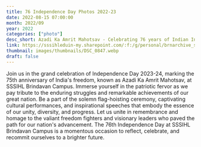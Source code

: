 ```yaml
---
title: 76 Independence Day Photos 2022-23
date: 2022-08-15 07:00:00
month: 2022/09
year: 2022
categories: ["photo"]
desc_short: Azadi Ka Amrit Mahotsav - Celebrating 76 years of Indian Independence at SSSIHL Brindavan Campus
link: https://sssihleduin-my.sharepoint.com/:f:/g/personal/brnarchive_sssihl_edu_in/EnX4rEiKHaRKtz8ekm6RvTgB1JV7IwU_wFRlsj6K1uwy7g?e=sscYMd
thumbnail: images/thumbnails/DSC_0847.webp
draft: false
---
```


Join us in the grand celebration of Independence Day 2023-24, marking the 75th anniversary of India's freedom, known as Azadi Ka Amrit Mahotsav, at SSSIHL Brindavan Campus. Immerse yourself in the patriotic fervor as we pay tribute to the enduring struggles and remarkable achievements of our great nation. Be a part of the solemn flag-hoisting ceremony, captivating cultural performances, and inspirational speeches that embody the essence of our unity, diversity, and progress. Let us unite in remembrance and homage to the valiant freedom fighters and visionary leaders who paved the path for our nation's advancement. The 76th Independence Day at SSSIHL Brindavan Campus is a momentous occasion to reflect, celebrate, and recommit ourselves to a brighter future.